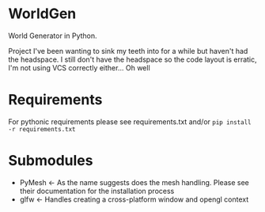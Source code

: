 WorldGen
========

World Generator in Python.

Project I've been wanting to sink my teeth into for a while but haven't had the headspace. I still don't have the headspace so the code layout is erratic, I'm not using VCS correctly either... Oh well

# Requirements

For pythonic requirements please see requirements.txt and/or `pip install -r requirements.txt`

# Submodules

- PyMesh <- As the name suggests does the mesh handling. Please see their documentation for the installation process
- glfw <- Handles creating a cross-platform window and opengl context

